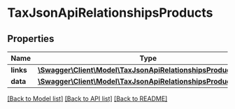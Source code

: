 # TaxJsonApiRelationshipsProducts

## Properties
Name | Type | Description | Notes
------------ | ------------- | ------------- | -------------
**links** | [**\Swagger\Client\Model\TaxJsonApiRelationshipsProductsLinks**](TaxJsonApiRelationshipsProductsLinks.md) |  | [optional] 
**data** | [**\Swagger\Client\Model\TaxJsonApiRelationshipsProductsData[]**](TaxJsonApiRelationshipsProductsData.md) |  | [optional] 

[[Back to Model list]](../../README.md#documentation-for-models) [[Back to API list]](../../README.md#documentation-for-api-endpoints) [[Back to README]](../../README.md)

